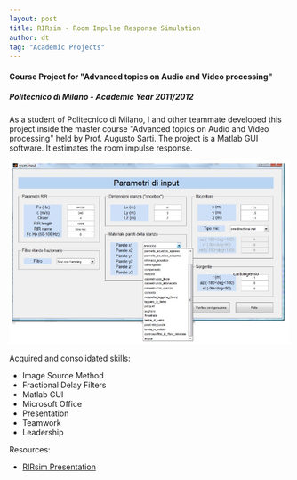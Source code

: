 ```yaml
---
layout: post
title: RIRsim - Room Impulse Response Simulation
author: dt
tag: "Academic Projects"
---
```

#### Course Project for "Advanced topics on Audio and Video processing"
##### Politecnico di Milano - Academic Year 2011/2012

As a student of Politecnico di Milano, I and other teammate developed this project inside the master course "Advanced topics on Audio and Video processing" held by Prof. Augusto Sarti.
The project is a Matlab GUI software. It estimates the room impulse response. 

<img src="/assets/img/2012-05-11-polimi-audio.jpg" class="img-fluid" alt="2012-05-11-polimi-audio">

Acquired and consolidated skills:
* Image Source Method
* Fractional Delay Filters
* Matlab GUI
* Microsoft Office
* Presentation
* Teamwork
* Leadership

Resources:
* [RIRsim Presentation](/assets/pdf/2012-05-11-polimi-audio_rirsim.pdf)